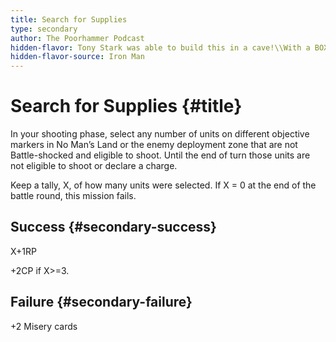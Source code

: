 ```yaml
---
title: Search for Supplies
type: secondary
author: The Poorhammer Podcast
hidden-flavor: Tony Stark was able to build this in a cave!\\With a BOX OF SCRAPS!
hidden-flavor-source: Iron Man
---
```


# Search for Supplies {#title}

In your shooting phase, select any number of units on different objective markers in No Man’s Land or the enemy deployment zone that are not Battle-shocked and eligible to shoot.  Until the end of turn those units are not eligible to shoot or declare a charge.

Keep a tally, X, of how many units were selected.  If X = 0 at the end of the battle round, this mission fails.

## Success {#secondary-success}

X+1RP

+2CP if X>=3.

## Failure {#secondary-failure}

+2 Misery cards
